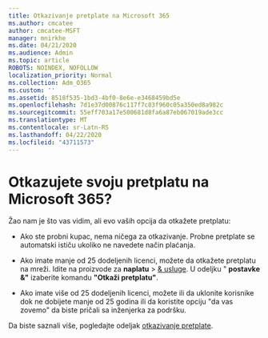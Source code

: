 ```yaml
---
title: Otkazivanje pretplate na Microsoft 365
ms.author: cmcatee
author: cmcatee-MSFT
manager: mnirkhe
ms.date: 04/21/2020
ms.audience: Admin
ms.topic: article
ROBOTS: NOINDEX, NOFOLLOW
localization_priority: Normal
ms.collection: Adm_O365
ms.custom: ''
ms.assetid: 8518f535-1bd3-4bf0-8e6e-e3468459bd5e
ms.openlocfilehash: 7d1e37d00876c117f7c83f960c05a350ed8a982c
ms.sourcegitcommit: 55eff703a17e500681d8fa6a87eb067019ade3cc
ms.translationtype: MT
ms.contentlocale: sr-Latn-RS
ms.lasthandoff: 04/22/2020
ms.locfileid: "43711573"
---
```

# <a name="cancelling-your-microsoft-365-subscription"></a>Otkazujete svoju pretplatu na Microsoft 365?

Žao nam je što vas vidim, ali evo vaših opcija da otkažete pretplatu:
  
- Ako ste probni kupac, nema ničega za otkazivanje. Probne pretplate se automatski ističu ukoliko ne navedete način plaćanja.

- Ako imate manje od 25 dodeljenih licenci, možete da otkažete pretplatu na mreži. Idite na proizvode za **naplatu** \> [& usluge](https://go.microsoft.com/fwlink/p/?linkid=842054). U odeljku " **postavke &"** izaberite komandu **"Otkaži pretplatu"**.

- Ako imate više od 25 dodeljenih licenci, možete ili da uklonite korisnike dok ne dobijete manje od 25 godina ili da koristite opciju "da vas zovemo" da biste pričali sa inženjerka za podršku.

Da biste saznali više, pogledajte odeljak [otkazivanje pretplate](https://docs.microsoft.com/office365/admin/subscriptions-and-billing/cancel-your-subscription).